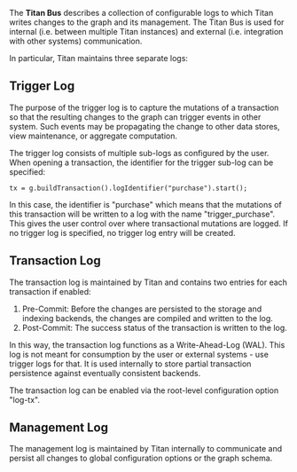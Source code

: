The **Titan Bus** describes a collection of configurable logs to which Titan writes changes to the graph and its management. The Titan Bus is used for internal (i.e. between multiple Titan instances) and external (i.e. integration with other systems) communication.

In particular, Titan maintains three separate logs:

## Trigger Log
The purpose of the trigger log is to capture the mutations of a transaction so that the resulting changes to the graph can trigger events in other system. Such events may be propagating the change to other data stores, view maintenance, or aggregate computation.

The trigger log consists of multiple sub-logs as configured by the user. When opening a transaction, the identifier for the trigger sub-log can be specified:

    tx = g.buildTransaction().logIdentifier("purchase").start();

In this case, the identifier is "purchase" which means that the mutations of this transaction will be written to a log with the name "trigger_purchase". This gives the user control over where transactional mutations are logged. If no trigger log is specified, no trigger log entry will be created.

## Transaction Log

The transaction log is maintained by Titan and contains two entries for each transaction if enabled:
1. Pre-Commit: Before the changes are persisted to the storage and indexing backends, the changes are compiled and written to the log.
2. Post-Commit: The success status of the transaction is written to the log.

In this way, the transaction log functions as a Write-Ahead-Log (WAL). This log is not meant for consumption by the user or external systems - use trigger logs for that. It is used internally to store partial transaction persistence against eventually consistent backends.

The transaction log can be enabled via the root-level configuration option "log-tx".

## Management Log

The management log is maintained by Titan internally to communicate and persist all changes to global configuration options or the graph schema.
